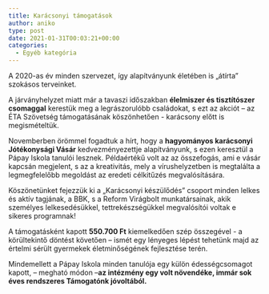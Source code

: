 ```yaml
---
title: Karácsonyi támogatások
author: aniko
type: post
date: 2021-01-31T00:03:21+00:00
categories:
  - Egyéb kategória
---
```

A 2020-as év minden szervezet, így alapítványunk életében is „átírta” szokásos terveinket.

A járványhelyzet miatt már a tavaszi időszakban **élelmiszer és tisztítószer csomaggal** kerestük meg a legrászorulóbb családokat, s ezt az akciót – az ÉTA Szövetség támogatásának köszönhetően - karácsony előtt is megismételtük.

Novemberben örömmel fogadtuk a hírt, hogy a **hagyományos karácsonyi Jótékonysági Vásár** kedvezményezettje alapítványunk, s ezen keresztül a Pápay Iskola tanulói lesznek. Példaértékű volt az az összefogás, ami e vásár kapcsán megjelent, s az a kreativitás, mely a vírushelyzetben is megtalálta a legmegfelelőbb megoldást az eredeti célkitűzés megvalósítására.

Köszönetünket fejezzük ki a „Karácsonyi készülődés” csoport minden lelkes és aktív tagjának, a BBK, s a Reform Virágbolt munkatársainak, akik személyes lelkesedésükkel, tettrekészségükkel megvalósítói voltak e sikeres programnak!

A támogatásként kapott **550.700 Ft** kiemelkedően szép összegével - a körültekintő döntést követően – ismét egy lényeges lépést tehetünk majd az értelmi sérült gyermekek életminőségének fejlesztése terén.

Mindemellett a Pápay Iskola minden tanulója egy külön édességcsomagot kapott, – megható módon –**az intézmény egy volt növendéke, immár sok éves rendszeres Támogatónk jóvoltából.**
